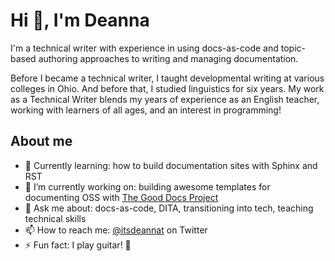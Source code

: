 <h1 align="left">Hi 👋, I'm Deanna</h1>

I'm a technical writer with experience in using docs-as-code and topic-based authoring approaches to writing and managing documentation.

Before I became a technical writer, I taught developmental writing at various colleges in Ohio. And before that, I studied linguistics for six years. My work as a Technical Writer blends my years of experience as an English teacher, working with learners of all ages, and an interest in programming!

<h2 align="left">About me</h2>

- 🌱 Currently learning: how to build documentation sites with Sphinx and RST
- 🤝 I’m currently working on: building awesome templates for documenting OSS with [The Good Docs Project](https://thegooddocsproject.dev/)
- 💬 Ask me about: docs-as-code, DITA, transitioning into tech, teaching technical skills
- 📫 How to reach me: [@itsdeannat](https://www.twitter.com/itsdeannat) on Twitter
- ⚡ Fun fact: I play guitar! 🎸

